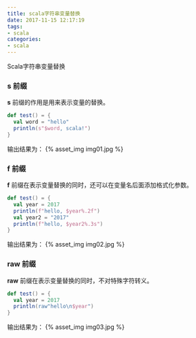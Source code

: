 ```yaml
---
title: scala字符串变量替换
date: 2017-11-15 12:17:19
tags: 
- scala
categories: 
- scala
---
```


Scala字符串变量替换
<!-- more -->

### s 前缀
**s** 前缀的作用是用来表示变量的替换。
```scala
def test() = {
  val word = "hello"
  println(s"$word, scala!")
}
```

输出结果为：
{% asset_img img01.jpg %}


### f 前缀
**f** 前缀在表示变量替换的同时，还可以在变量名后面添加格式化参数。
```scala
def test() = {
  val year = 2017
  println(f"hello, $year%.2f")
  val year2 = "2017"
  println(f"hello, $year2%.3s")
}
```

输出结果为：
{% asset_img img02.jpg %}


### raw 前缀
**raw** 前缀在表示变量替换的同时，不对特殊字符转义。
```scala
def test() = {
  val year = 2017
  println(raw"hello\n$year")
}
```

输出结果为：
{% asset_img img03.jpg %}
